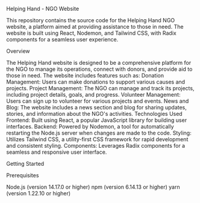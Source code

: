 Helping Hand - NGO Website

This repository contains the source code for the Helping Hand NGO website, a platform aimed at providing assistance to those in need. The website is built using React, Nodemon, and Tailwind CSS, with Radix components for a seamless user experience.

Overview

The Helping Hand website is designed to be a comprehensive platform for the NGO to manage its operations, connect with donors, and provide aid to those in need. The website includes features such as:
Donation Management: Users can make donations to support various causes and projects.
Project Management: The NGO can manage and track its projects, including project details, goals, and progress.
Volunteer Management: Users can sign up to volunteer for various projects and events.
News and Blog: The website includes a news section and blog for sharing updates, stories, and information about the NGO's activities.
Technologies Used
Frontend: Built using React, a popular JavaScript library for building user interfaces.
Backend: Powered by Nodemon, a tool for automatically restarting the Node.js server when changes are made to the code.
Styling: Utilizes Tailwind CSS, a utility-first CSS framework for rapid development and consistent styling.
Components: Leverages Radix components for a seamless and responsive user interface.

Getting Started

Prerequisites

Node.js (version 14.17.0 or higher)
npm (version 6.14.13 or higher)
yarn (version 1.22.10 or higher)